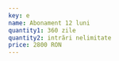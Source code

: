 ```yaml
---
key: e
name: Abonament 12 luni
quantity1: 360 zile
quantity2: intrări nelimitate
price: 2800 RON
---
```

